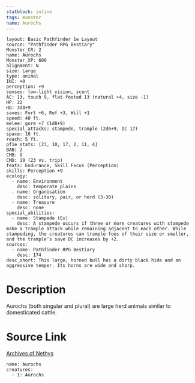 ```yaml
---
statblock: inline
tags: monster
name: Aurochs
---
```

```statblock
layout: Basic Pathfinder 1e Layout
source: "Pathfinder RPG Bestiary"
Monster_CR: 2
name: Aurochs
Monster_XP: 600
alignment: N
size: Large
type: animal
INI: +0
perception: +9
senses: low-light vision, scent
AC: 13, touch 9, flat-footed 13 (natural +4, size -1)
HP: 22
HD: 3d8+9
saves: Fort +6, Ref +3, Will +1
speed: 40 ft.
melee: gore +7 (1d8+9)
special_attacks: stampede, trample (2d6+9, DC 17)
space: 10 ft.
reach: 5 ft.
pf1e_stats: [23, 10, 17, 2, 11, 4]
BAB: 2
CMB: 9
CMD: 19 (23 vs. trip)
feats: Endurance, Skill Focus (Perception)
skills: Perception +9
ecology:
  - name: Environment
    desc: temperate plains
  - name: Organisation
    desc: solitary, pair, or herd (3-30)
  - name: Treasure
    desc: none
special_abilities:
  - name: Stampede (Ex)
    desc: A stampede occurs if three or more creatures with stampede make a trample attack while remaining adjacent to each other. While stampeding, the creatures can trample foes of their size or smaller, and the trample’s save DC increases by +2.
sources:
  - name: Pathfinder RPG Bestiary
    desc: 174
desc_short: This large, horned bull has a dirty black hide and an aggressive temper. Its horns are wide and sharp.
```
# Description
Aurochs (both singular and plural) are large herd animals similar to domesticated cattle.
# Source Link
[Archives of Nethys](https://aonprd.com/MonsterDisplay.aspx?ItemName=Aurochs)
```encounter-table
name: Aurochs
creatures:
  - 1: Aurochs
```
